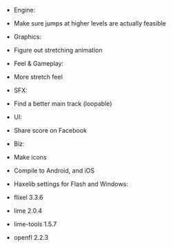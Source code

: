 * Engine:
 * Make sure jumps at higher levels are actually feasible

* Graphics:
 * Figure out stretching animation

* Feel & Gameplay:
 * More stretch feel

* SFX:
 * Find a better main track (loopable)

* UI:
 * Share score on Facebook

* Biz:
 * Make icons
 * Compile to Android, and iOS

* Haxelib settings for Flash and Windows:
 * flixel 3.3.6
 * lime 2.0.4
 * lime-tools 1.5.7
 * openfl 2.2.3